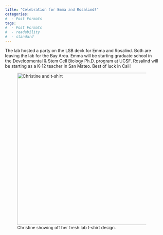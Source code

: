 ```yaml
---
title: "Celebration for Emma and Rosalind!"
categories:
#  - Post Formats
tags:
#  - Post Formats
#  - readability
#  - standard
---
```

The lab hosted a party on the LSB deck for Emma and Rosalind. Both are leaving the lab for the Bay Area. Emma will be starting graduate school in the Developmental & Stem Cell Biology Ph.D. program at UCSF. Rosalind will be starting as a K-12 teacher in San Mateo. Best of luck in Cali!

<figure>
  <img src="{{site.url}}/assets/images/christine-lab-t-shirt.jpg" width="500" alt="Christine and t-shirt"/>
  <figcaption>Christine showing off her fresh lab t-shirt design.</figcaption>
</figure>

